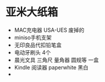 # 亚米大纸箱

- MAC充电器 USA-UES 废掉的
- miniso手机支架
- 无印良品代扣铅笔盒
- 电动牙刷头 4个
- 晨光文具 三角尺 量角器 圆规等 一盒
- Kindle 阅读器 paperwhite 黑白
- 